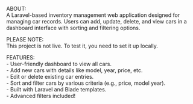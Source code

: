 ABOUT:  
A Laravel-based inventory management web application designed for managing car records. Users can add, update, delete, and view cars in a dashboard interface with sorting and filtering options.


PLEASE NOTE:  
This project is not live. To test it, you need to set it up locally.


FEATURES:  
    - User-friendly dashboard to view all cars.  
    - Add new cars with details like model, year, price, etc.  
    - Edit or delete existing car entries.  
    - Sort and filter cars by various criteria (e.g., price, model year).  
    - Built with Laravel and Blade templates.  
    - Advanced filters included!  